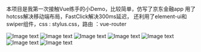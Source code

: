 本项目是我第一次接触Vue练手的小Demo，比较简单，仿写了京东金融app
用了hotcss解决移动端布局，FastClick解决300ms延迟，
还利用了element-ui和swiper组件，css : stylus.css，路由 ：vue-router 

![Image text](https://raw.githubusercontent.com/Kindreem/fjdjr/master/static/img/1.png)
![Image text](https://raw.githubusercontent.com/Kindreem/fjdjr/master/static/img/2.png)
![Image text](https://raw.githubusercontent.com/Kindreem/fjdjr/master/static/img/3.png)
![Image text](https://raw.githubusercontent.com/Kindreem/fjdjr/master/static/img/4.png)
![Image text](https://raw.githubusercontent.com/Kindreem/fjdjr/master/static/img/5.png)
![Image text](https://raw.githubusercontent.com/Kindreem/fjdjr/master/static/img/6.png)
![Image text](https://raw.githubusercontent.com/Kindreem/fjdjr/master/static/img/7.png)
